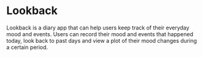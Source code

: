 # Lookback

Lookback is a diary app that can help users keep track of their everyday mood and events. Users can record their mood and events that happened today, look back to past days and view a plot of their mood changes during a certain period.
